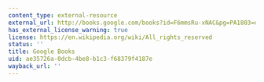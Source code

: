 ```yaml
---
content_type: external-resource
external_url: http://books.google.com/books?id=F6mmsRu-xNAC&pg=PA1803=onepage
has_external_license_warning: true
license: https://en.wikipedia.org/wiki/All_rights_reserved
status: ''
title: Google Books
uid: ae35726a-0dcb-4be8-b1c3-f68379f4187e
wayback_url: ''
---
```

